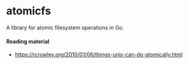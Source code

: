 atomicfs
========

A library for atomic filesystem operations in Go.

#### Reading material
- https://rcrowley.org/2010/01/06/things-unix-can-do-atomically.html

